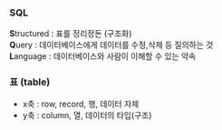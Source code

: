 ### SQL
**S**tructured : 표를 정리정돈 (구조화)<br>
**Q**uery : 데이터베이스에게 데이터를 수정,삭제 등 질의하는 것<br>
**L**anguage : 데이터베이스와 사람이 이해할 수 있는 약속<br>


### 표 (table)
- x축 : row, record, 행, 데이터 자체
- y축 : column, 열, 데이터의 타입(구조)

